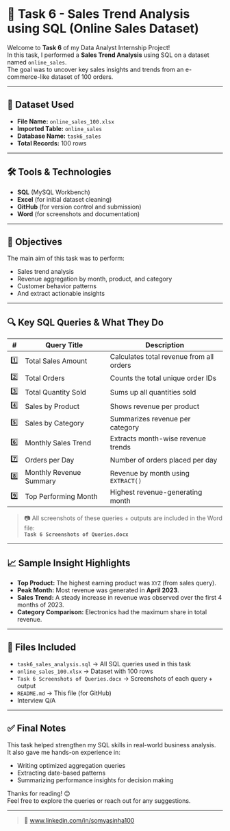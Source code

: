 # 🧠 Task 6 - Sales Trend Analysis using SQL (Online Sales Dataset)

Welcome to **Task 6** of my Data Analyst Internship Project!  
In this task, I performed a **Sales Trend Analysis** using SQL on a dataset named `online_sales`.  
The goal was to uncover key sales insights and trends from an e-commerce-like dataset of 100 orders.

---

## 📂 Dataset Used

- **File Name:** `online_sales_100.xlsx`
- **Imported Table:** `online_sales`
- **Database Name:** `task6_sales`
- **Total Records:** 100 rows

---

## 🛠️ Tools & Technologies

- **SQL** (MySQL Workbench)
- **Excel** (for initial dataset cleaning)
- **GitHub** (for version control and submission)
- **Word** (for screenshots and documentation)

---

## 📌 Objectives

The main aim of this task was to perform:
- Sales trend analysis
- Revenue aggregation by month, product, and category
- Customer behavior patterns
- And extract actionable insights

---

## 🔍 Key SQL Queries & What They Do

| # | Query Title | Description |
|---|-------------|-------------|
| 1️⃣ | Total Sales Amount | Calculates total revenue from all orders |
| 2️⃣ | Total Orders | Counts the total unique order IDs |
| 3️⃣ | Total Quantity Sold | Sums up all quantities sold |
| 4️⃣ | Sales by Product | Shows revenue per product |
| 5️⃣ | Sales by Category | Summarizes revenue per category |
| 6️⃣ | Monthly Sales Trend | Extracts month-wise revenue trends |
| 7️⃣ | Orders per Day | Number of orders placed per day |
| 8️⃣ | Monthly Revenue Summary | Revenue by month using `EXTRACT()` |
| 9️⃣ | Top Performing Month | Highest revenue-generating month |

> 📷 All screenshots of these queries + outputs are included in the Word file:  
**`Task 6 Screenshots of Queries.docx`**

---

## 📈 Sample Insight Highlights

- **Top Product:** The highest earning product was `XYZ` (from sales query).
- **Peak Month:** Most revenue was generated in **April 2023**.
- **Sales Trend:** A steady increase in revenue was observed over the first 4 months of 2023.
- **Category Comparison:** Electronics had the maximum share in total revenue.

---

## 📁 Files Included

- `task6_sales_analysis.sql` → All SQL queries used in this task  
- `online_sales_100.xlsx` → Dataset with 100 rows  
- `Task 6 Screenshots of Queries.docx` → Screenshots of each query + output  
- `README.md` → This file (for GitHub)
- Interview Q/A

---

## ✅ Final Notes

This task helped strengthen my SQL skills in real-world business analysis.  
It also gave me hands-on experience in:

- Writing optimized aggregation queries  
- Extracting date-based patterns  
- Summarizing performance insights for decision making  

Thanks for reading! 😊  
Feel free to explore the queries or reach out for any suggestions.

---

> 🔗 www.linkedin.com/in/somyasinha100

